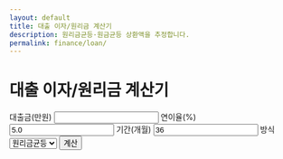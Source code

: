 ```yaml
---
layout: default
title: 대출 이자/원리금 계산기
description: 원리금균등·원금균등 상환액을 추정합니다.
permalink: finance/loan/
---
```


# 대출 이자/원리금 계산기
<form id="loan" onsubmit="event.preventDefault(); loanCalc();" style="margin-bottom:12px;">
  <label>대출금(만원)
    <input type="number" id="principal" required>
  </label>
  <label>연이율(%)
    <input type="number" step="0.01" id="apr" value="5.0" required>
  </label>
  <label>기간(개월)
    <input type="number" id="months" value="36" required>
  </label>
  <label>방식
    <select id="method">
      <option value="amort">원리금균등</option>
      <option value="principal">원금균등</option>
    </select>
  </label>
  <button type="submit" class="btn">계산</button>
</form>

<!-- 결과 박스: 전역 .result-box -->
<div id="loan-out" class="result-box"></div>

<script>
const $ = id => document.getElementById(id);
const won = v => (Math.round(v)).toLocaleString('ko-KR') + '원';

function loanOut(html){
  const box = $('loan-out');
  box.classList.add('show');
  box.innerHTML = html;
}

function loanCalc(){
  const Pman = parseFloat(($('principal').value || '0'));
  const apr  = parseFloat(($('apr').value || '0'));         // 연이율 %
  const n    = parseInt(($('months').value || '0'), 10);    // 개월
  const mthR = apr / 100 / 12;                              // 월 이율 (소수)
  const mode = $('method').value;

  if (!Number.isFinite(Pman) || Pman <= 0){
    loanOut('⚠️ 대출금(만원)을 정확히 입력해주세요.');
    return;
  }
  if (!Number.isFinite(apr) || apr < 0){
    loanOut('⚠️ 연이율(%)을 0 이상으로 입력해주세요.');
    return;
  }
  if (!Number.isFinite(n) || n <= 0){
    loanOut('⚠️ 기간(개월)을 1 이상으로 입력해주세요.');
    return;
  }

  const P = Pman * 10000; // 만원 → 원

  if (mode === 'amort'){
    // 원리금균등: i=0인 경우도 처리
    const A = (mthR === 0) ? (P / n)
              : P * (mthR * Math.pow(1 + mthR, n)) / (Math.pow(1 + mthR, n) - 1);
    const total = A * n;
    const interest = total - P;

    loanOut(`
      💳 <strong>월 상환액(원리금균등):</strong> ${won(A)}
      <br>📈 <strong>총 상환액:</strong> ${won(total)} (원금 ${won(P)} + 이자 ${won(interest)})
      <br><small style="color:#64748b">* 월복리 가정. 중도상환수수료/부대비용은 제외됩니다.</small>
    `);
  } else {
    // 원금균등: 매월 원금 P/n + 잔액×이자
    const base = P / n;
    const first = base + P * mthR;              // 첫 달
    const last  = base + base * mthR;           // 마지막 달(잔액=base)
    const totalInterest = (mthR === 0) ? 0 : mthR * P * (n + 1) / 2; // 합계 이자
    const total = P + totalInterest;

    loanOut(`
      📉 <strong>월 상환액(원금균등):</strong> 첫달 ${won(first)} → 마지막달 ${won(last)}
      <br>📈 <strong>총 상환액:</strong> ${won(total)} (원금 ${won(P)} + 이자 ${won(totalInterest)})
      <br><small style="color:#64748b">* 매월 원금은 동일, 이자는 잔액에 비례해 감소합니다.</small>
    `);
  }
}
</script>
